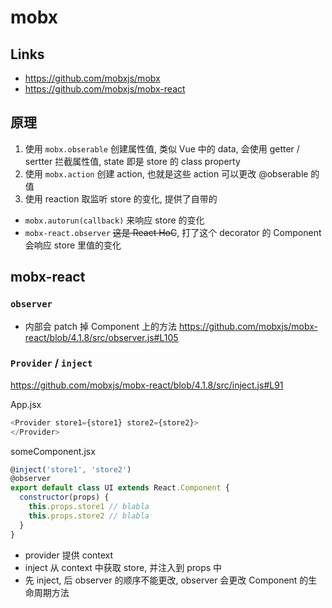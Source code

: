 # mobx

## Links

- https://github.com/mobxjs/mobx
- https://github.com/mobxjs/mobx-react

## 原理

1. 使用 `mobx.obserable` 创建属性值, 类似 Vue 中的 data, 会使用 getter / sertter 拦截属性值, state 即是 store 的 class property
2. 使用 `mobx.action` 创建 action, 也就是这些 action 可以更改 @obserable 的值
3. 使用 reaction 取监听 store 的变化, 提供了自带的
  - `mobx.autorun(callback)` 来响应 store 的变化
  - `mobx-react.observer` <del>这是 React HoC</del>, 打了这个 decorator 的 Component 会响应 store 里值的变化


## mobx-react

### `observer`

- 内部会 patch 掉 Component 上的方法 https://github.com/mobxjs/mobx-react/blob/4.1.8/src/observer.js#L105

### `Provider` / `inject`
https://github.com/mobxjs/mobx-react/blob/4.1.8/src/inject.js#L91

App.jsx
```js
<Provider store1={store1} store2={store2}>
</Provider>
```

someComponent.jsx
```js
@inject('store1', 'store2')
@observer
export default class UI extends React.Component {
  constructor(props) {
    this.props.store1 // blabla
    this.props.store2 // blabla
  }
}
```

- provider 提供 context
- inject 从 context 中获取 store, 并注入到 props 中
- 先 inject, 后 observer 的顺序不能更改, observer 会更改 Component 的生命周期方法
